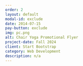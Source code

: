 ```yaml
---
order: 2
layout: default
modal-id: exclude
date: 2014-07-15
pay-button: exclude
img: pc.png
alt: Chair Yoga Promotional Flyer
project-date: Fall 2024
client: Start Bootstrap
category: Web Development
description: n/a
---
```


